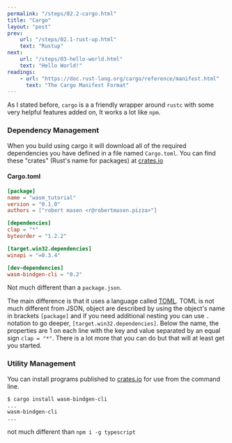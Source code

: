 ```yaml
---
permalink: "/steps/02.2-cargo.html"
title: "Cargo"
layout: "post"
prev: 
    url: "/steps/02.1-rust-up.html"
    text: "Rustup"
next: 
    url: "/steps/03-hello-world.html"
    text: "Hello World!"
readings:
    - url: "https://doc.rust-lang.org/cargo/reference/manifest.html"
      text: "The Cargo Manifest Format"
---
```

<div class="explain">
<p>As I stated before, <code>cargo</code> is a a friendly wrapper around <code>rustc</code> with some very helpful features added on, It works a lot like <code>npm</code>.</p>

<h3>Dependency Management</h3>

<p>When you build using cargo it will download all of the required dependencies you have defined in a file named <code>Cargo.toml</code>. You can find these "crates" (Rust's name for packages) at <a href="https://crates.io">crates.io</a></p>
</div>

#### Cargo.toml

```toml
[package]
name = "wasm_tutorial"
version = "0.1.0"
authors = ["robert masen <r@robertmasen.pizza>"]

[dependencies]
clap = "*"
byteorder = "1.2.2"

[target.win32.dependencies]
winapi = "=0.3.4"

[dev-dependencies]
wasm-bindgen-cli = "0.2"
```
Not much different than a <code>package.json</code>.

<div class="explain">
<p>The main difference is that it uses a language called <a href="https://github.com/toml-lang/toml">TOML</a>. TOML is not much different from JSON, object are described by using the object's name in brackets <code>[package]</code> and if you need additional nesting you can use <code>.</code> notation to go deeper, <code>[target.win32.dependencies]</code>. Below the name, the properties are 1 on each line with  the key and value separated by an equal sign <code>clap = "*"</code>. There is a lot more that you can do but that will at least get you started.</p>

<h3>Utility Management</h3>

<p>You can install programs published to <a href="https://crates.io">crates.io</a> for use from the command line.</p>
</div>

```bash
$ cargo install wasm-bindgen-cli
...
wasm-bindgen-cli
...
```
not much different than `npm i -g typescript`
